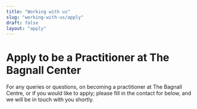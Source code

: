 ```yaml
---
title: "Working with us"
slug: "working-with-us/apply"
draft: false
layout: "apply"
---
```


# Apply to be a Practitioner at The Bagnall Center

<div class="orangeline"></div>

For any queries or questions, on becoming a practitioner at The Bagnall Centre, or if you would like to apply; please fill in the contact for below, and we will be in touch with you shortly.